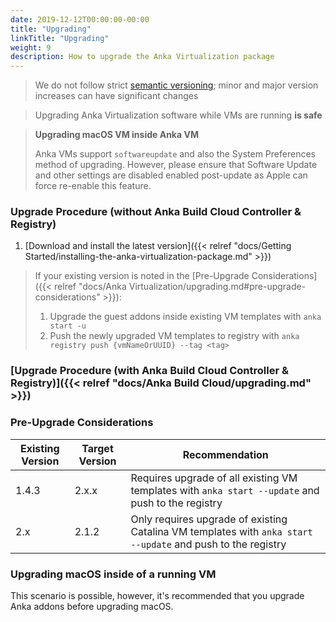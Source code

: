 ```yaml
---
date: 2019-12-12T00:00:00-00:00
title: "Upgrading"
linkTitle: "Upgrading"
weight: 9
description: How to upgrade the Anka Virtualization package
---
```


> We do not follow strict [semantic versioning](https://semver.org/); minor and major version increases can have significant changes

> Upgrading Anka Virtualization software while VMs are running **is safe**

> **Upgrading macOS VM inside Anka VM**
>
> Anka VMs support `softwareupdate` and also the System Preferences method of upgrading. However, please ensure that Software Update and other settings are disabled enabled post-update as Apple can force re-enable this feature.

### Upgrade Procedure (without Anka Build Cloud Controller & Registry)

1. [Download and install the latest version]({{< relref "docs/Getting Started/installing-the-anka-virtualization-package.md" >}})

> If your existing version is noted in the [Pre-Upgrade Considerations]({{< relref "docs/Anka Virtualization/upgrading.md#pre-upgrade-considerations" >}}):
>
>   1. Upgrade the guest addons inside existing VM templates with `anka start -u`
>   2. Push the newly upgraded VM templates to registry with `anka registry push {vmNameOrUUID} --tag <tag>`

### [Upgrade Procedure (with Anka Build Cloud Controller & Registry)]({{< relref "docs/Anka Build Cloud/upgrading.md" >}})
### Pre-Upgrade Considerations

Existing Version | Target Version | Recommendation
--- | --- | ---
1.4.3 | 2.x.x | Requires upgrade of all existing VM templates with `anka start --update` and push to the registry
2.x | 2.1.2 | Only requires upgrade of existing Catalina VM templates with `anka start --update` and push to the registry

### Upgrading macOS inside of a running VM

This scenario is possible, however, it's recommended that you upgrade Anka addons before upgrading macOS.